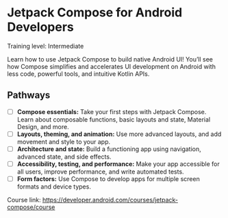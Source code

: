 # Jetpack Compose for Android Developers

Training level: Intermediate

Learn how to use Jetpack Compose to build native Android UI! You’ll see how Compose simplifies and accelerates UI development on Android with less code, powerful tools, and intuitive Kotlin APIs.

## Pathways

-  [ ] **Compose essentials:** Take your first steps with Jetpack Compose. Learn about composable functions, basic layouts and state, Material Design, and more.
-  [ ] **Layouts, theming, and animation:** Use more advanced layouts, and add movement and style to your app.
-  [ ] **Architecture and state:** Build a functioning app using navigation, advanced state, and side effects.
-  [ ] **Accessibility, testing, and performance:** Make your app accessible for all users, improve performance, and write automated tests.
-  [ ] **Form factors:** Use Compose to develop apps for multiple screen formats and device types.

Course link: https://developer.android.com/courses/jetpack-compose/course
